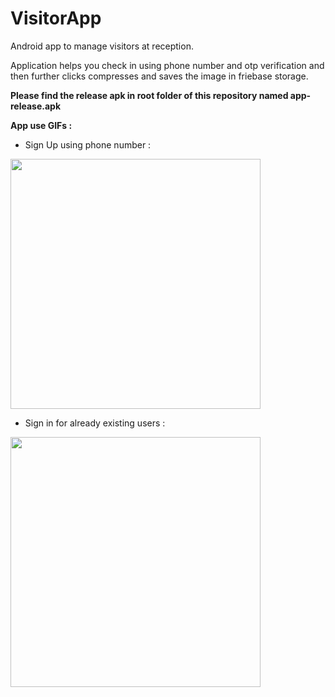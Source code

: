 # VisitorApp
Android app to manage visitors at reception.

Application helps you check in using phone number and otp verification and then further clicks compresses and saves the image in friebase storage.

**Please find the release apk in root folder of this repository named app-release.apk**

**App use GIFs :**

- Sign Up using phone number :

<a> <img src="https://github.com/venomousboxer/VisitorApp/blob/master/v1.gif?raw=true" height="400"/></a>

- Sign in for already existing users :

<a> <img src="https://github.com/venomousboxer/VisitorApp/blob/master/v2.gif?raw=true" height="400"/></a>
